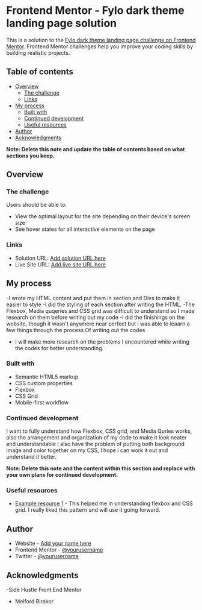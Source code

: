 # Frontend Mentor - Fylo dark theme landing page solution

This is a solution to the [Fylo dark theme landing page challenge on Frontend Mentor](https://www.frontendmentor.io/challenges/fylo-dark-theme-landing-page-5ca5f2d21e82137ec91a50fd). Frontend Mentor challenges help you improve your coding skills by building realistic projects. 

## Table of contents

- [Overview](#overview)
  - [The challenge](#the-challenge)
  - [Links](#links)
- [My process](#my-process)
  - [Built with](#built-with)
  - [Continued development](#continued-development)
  - [Useful resources](#useful-resources)
- [Author](#author)
- [Acknowledgments](#acknowledgments)

**Note: Delete this note and update the table of contents based on what sections you keep.**

## Overview

### The challenge

Users should be able to:

- View the optimal layout for the site depending on their device's screen size
- See hover states for all interactive elements on the page

### Links

- Solution URL: [Add solution URL here](https://your-solution-url.com)
- Live Site URL: [Add live site URL here](https://your-live-site-url.com)

## My process
-I wrote my HTML content and put them in section and Divs to make it easier to style 
-I did the styling of each section after writing the HTML.
-The Flexbox, Media quqeries and CSS grid was difficult to understand so I made research on them before writing out my code
-I did the finishings on the website, though it wasn't anywhere near perfect but i was able to leaarn a few things through the process Of writing out the codes
- I will make more research on the problems I encountered while writing the codes for better understanding.


### Built with

- Semantic HTML5 markup
- CSS custom properties
- Flexbox
- CSS Grid
- Mobile-first workflow

### Continued development

I want to fully understand how Flexbox, CSS grid, and Media Quries works, also the arrangement and organization of my code to make it look neater and understandable 
I also have the problem of putting both background image and color together on my CSS, I hope i can work it out and understand it better.

**Note: Delete this note and the content within this section and replace with your own plans for continued development.**

### Useful resources

- [Example resource 1](https://www.w3school.com) - This helped me in understanding flexbox and CSS grid. I really liked this pattern and will use it going forward.


## Author

- Website - [Add your name here](https://www.your-site.com)
- Frontend Mentor - [@yourusername](https://www.frontendmentor.io/profile/yourusername)
- Twitter - [@yourusername](https://www.twitter.com/yourusername)


## Acknowledgments
-Side Hustle Front End Mentor
- Melford Birakor
